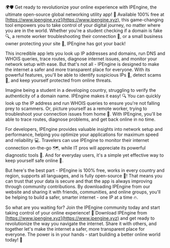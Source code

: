 🌍🛡️ Get ready to revolutionize your online experience with IPEngine, the ultimate open-source global networking utility app! 🚀 Available 100% free at [https://www.ipengine.xyz](https://www.ipengine.xyz), this game-changing tool empowers you to take control of your digital journey, no matter where you are in the world. Whether you're a student checking if a domain is fake 🔍, a remote worker troubleshooting their connection 📡, or a small business owner protecting your site 🚀, IPEngine has got your back!

This incredible app lets you look up IP addresses and domains, run DNS and WHOIS queries, trace routes, diagnose internet issues, and monitor your network setup with ease. But that's not all - IPEngine is designed to make the internet a safer and more transparent place for everyone. With its powerful features, you'll be able to identify suspicious IPs 🚨, detect scams 💸, and keep yourself protected from online threats.

Imagine being a student in a developing country, struggling to verify the authenticity of a domain name. IPEngine makes it easy! 🔍 You can quickly look up the IP address and run WHOIS queries to ensure you're not falling prey to scammers. Or, picture yourself as a remote worker, trying to troubleshoot your connection issues from home 📡. With IPEngine, you'll be able to trace routes, diagnose problems, and get back online in no time.

For developers, IPEngine provides valuable insights into network setup and performance, helping you optimize your applications for maximum speed and reliability 💻. Travelers can use IPEngine to monitor their internet connection on-the-go 🗺️, while IT pros will appreciate its powerful diagnostic tools 🔧. And for everyday users, it's a simple yet effective way to keep yourself safe online 👀.

But here's the best part - IPEngine is 100% free, works in every country and region, supports all languages, and is fully open-source 📄! That means you can trust that your data is secure and that the app is always improving through community contributions. By downloading IPEngine from our website and sharing it with friends, communities, and online groups, you'll be helping to build a safer, smarter internet - one IP at a time 🔥.

So what are you waiting for? Join the IPEngine community today and start taking control of your online experience! 🌟 Download IPEngine from [https://www.ipengine.xyz](https://www.ipengine.xyz) and get ready to revolutionize the way you navigate the internet. Share it with others, and together let's make the internet a safer, more transparent place for everyone. The power is in your hands - start building a better online world today! 💪